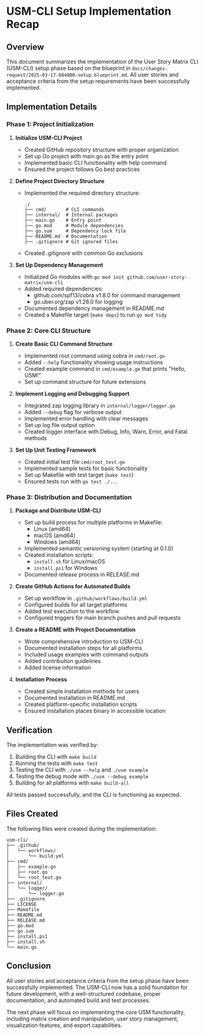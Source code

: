 # USM-CLI Setup Implementation Recap

## Overview

This document summarizes the implementation of the User Story Matrix CLI (USM-CLI) setup phase based on the blueprint in `docs/changes-request/2025-03-17-084000-setup.blueprint.md`. All user stories and acceptance criteria from the setup requirements have been successfully implemented.

## Implementation Details

### Phase 1: Project Initialization

1. **Initialize USM-CLI Project**
   - Created GitHub repository structure with proper organization
   - Set up Go project with main.go as the entry point
   - Implemented basic CLI functionality with help command
   - Ensured the project follows Go best practices

2. **Define Project Directory Structure**
   - Implemented the required directory structure:
     ```
     ./ 
     ├── cmd/       # CLI commands 
     ├── internal/  # Internal packages 
     ├── main.go    # Entry point 
     ├── go.mod     # Module dependencies 
     ├── go.sum     # Dependency lock file 
     ├── README.md  # Documentation 
     ├── .gitignore # Git ignored files
     ```
   - Created .gitignore with common Go exclusions

3. **Set Up Dependency Management**
   - Initialized Go modules with `go mod init github.com/user-story-matrix/usm-cli`
   - Added required dependencies:
     - github.com/spf13/cobra v1.8.0 for command management
     - go.uber.org/zap v1.26.0 for logging
   - Documented dependency management in README.md
   - Created a Makefile target (`make deps`) to run `go mod tidy`

### Phase 2: Core CLI Structure

1. **Create Basic CLI Command Structure**
   - Implemented root command using cobra in `cmd/root.go`
   - Added `--help` functionality showing usage instructions
   - Created example command in `cmd/example.go` that prints "Hello, USM!"
   - Set up command structure for future extensions

2. **Implement Logging and Debugging Support**
   - Integrated zap logging library in `internal/logger/logger.go`
   - Added `--debug` flag for verbose output
   - Implemented error handling with clear messages
   - Set up log file output option
   - Created logger interface with Debug, Info, Warn, Error, and Fatal methods

3. **Set Up Unit Testing Framework**
   - Created initial test file `cmd/root_test.go`
   - Implemented sample tests for basic functionality
   - Set up Makefile with test target (`make test`)
   - Ensured tests run with `go test ./...`

### Phase 3: Distribution and Documentation

1. **Package and Distribute USM-CLI**
   - Set up build process for multiple platforms in Makefile:
     - Linux (amd64)
     - macOS (amd64)
     - Windows (amd64)
   - Implemented semantic versioning system (starting at 0.1.0)
   - Created installation scripts:
     - `install.sh` for Linux/macOS
     - `install.ps1` for Windows
   - Documented release process in RELEASE.md

2. **Create GitHub Actions for Automated Builds**
   - Set up workflow in `.github/workflows/build.yml`
   - Configured builds for all target platforms
   - Added test execution to the workflow
   - Configured triggers for main branch pushes and pull requests

3. **Create a README with Project Documentation**
   - Wrote comprehensive introduction to USM-CLI
   - Documented installation steps for all platforms
   - Included usage examples with command outputs
   - Added contribution guidelines
   - Added license information

4. **Installation Process**
   - Created simple installation methods for users
   - Documented installation in README.md
   - Created platform-specific installation scripts
   - Ensured installation places binary in accessible location

## Verification

The implementation was verified by:

1. Building the CLI with `make build`
2. Running the tests with `make test`
3. Testing the CLI with `./usm --help` and `./usm example`
4. Testing the debug mode with `./usm --debug example`
5. Building for all platforms with `make build-all`

All tests passed successfully, and the CLI is functioning as expected.

## Files Created

The following files were created during the implementation:

```
usm-cli/
├── .github/
│   └── workflows/
│       └── build.yml
├── cmd/
│   ├── example.go
│   ├── root.go
│   └── root_test.go
├── internal/
│   └── logger/
│       └── logger.go
├── .gitignore
├── LICENSE
├── Makefile
├── README.md
├── RELEASE.md
├── go.mod
├── go.sum
├── install.ps1
├── install.sh
└── main.go
```

## Conclusion

All user stories and acceptance criteria from the setup phase have been successfully implemented. The USM-CLI now has a solid foundation for future development, with a well-structured codebase, proper documentation, and automated build and test processes.

The next phase will focus on implementing the core USM functionality, including matrix creation and manipulation, user story management, visualization features, and export capabilities. 